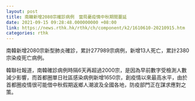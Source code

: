 ```yaml
---
layout: post
title: 南韓新增2080宗確診病例　當局憂疫情中秋期間蔓延
date: 2021-09-15 09:28:48.000000000 +08:00
link: https://news.rthk.hk/rthk/ch/component/k2/1610610-20210915.htm
categories: rthk
---
```


南韓新增2080宗新型肺炎確診，累計277989宗病例，新增13人死亡，累計2380宗染疫死亡病例。

韓聯社報道，南韓確診病例時隔6天再超過2000宗，是因為早前數字受檢測人數減少影響，而首都圈單日社區感染病例新增1650宗，創疫情以來最高水平，由於首都圈疫情很可能借中秋假期返鄉人潮波及全國各地，防疫部門正在謀求應對之策。
